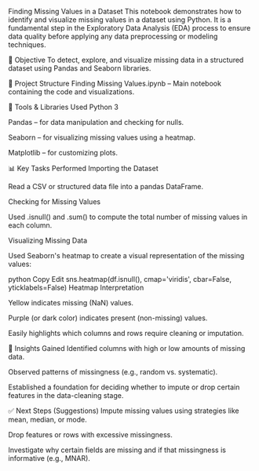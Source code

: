 Finding Missing Values in a Dataset
This notebook demonstrates how to identify and visualize missing values in a dataset using Python. It is a fundamental step in the Exploratory Data Analysis (EDA) process to ensure data quality before applying any data preprocessing or modeling techniques.

📌 Objective
To detect, explore, and visualize missing data in a structured dataset using Pandas and Seaborn libraries.

📂 Project Structure
Finding Missing Values.ipynb – Main notebook containing the code and visualizations.

🔧 Tools & Libraries Used
Python 3

Pandas – for data manipulation and checking for nulls.

Seaborn – for visualizing missing values using a heatmap.

Matplotlib – for customizing plots.

📊 Key Tasks Performed
Importing the Dataset

Read a CSV or structured data file into a pandas DataFrame.

Checking for Missing Values

Used .isnull() and .sum() to compute the total number of missing values in each column.

Visualizing Missing Data

Used Seaborn's heatmap to create a visual representation of the missing values:

python
Copy
Edit
sns.heatmap(df.isnull(), cmap='viridis', cbar=False, yticklabels=False)
Heatmap Interpretation

Yellow indicates missing (NaN) values.

Purple (or dark color) indicates present (non-missing) values.

Easily highlights which columns and rows require cleaning or imputation.

🧠 Insights Gained
Identified columns with high or low amounts of missing data.

Observed patterns of missingness (e.g., random vs. systematic).

Established a foundation for deciding whether to impute or drop certain features in the data-cleaning stage.

✅ Next Steps (Suggestions)
Impute missing values using strategies like mean, median, or mode.

Drop features or rows with excessive missingness.

Investigate why certain fields are missing and if that missingness is informative (e.g., MNAR).

